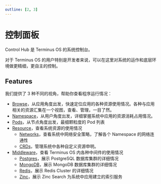 ```yaml
---
outline: [2, 3]
---
```


# 控制面板

Control Hub 是 Terminus OS 的系统控制台。

对于 Terminus OS 的用户特别是开发者来说，可以在这里对系统的运作和底层环境做更精细，更自主的控制。

## Features

我们提供了 3 种不同的视角，帮助你查看程序运行情况：

- [Browse](./browse.md)，从应用角度出发，快速定位应用的各种资源使用情况。各种与应用相关的资源汇集在一个视图，查看、管理，一目了然。
- [Namespace](./namespace.md)，从用户角度出发，详细掌握系统中应用的资源消耗占用情况。
- [Pods](./pods.md)，从节点角度出发，最细颗粒度的 Pod 列表
- [Resource](./resource.md)，查看系统资源的使用情况
  - [Networks](./resource.md#network)，查看系统中网络安全策略，了解各个 Namespace 的网络连通性
  - [CRDs](./resource.md#crds)，管理系统中各种自定义资源申明。
- [Middleware](./middleware.md)，查看 Terminus OS 内各种中间件的使用情况
  - [Postgres](./middleware.md#postgres)，展示 PostgreSQL 数据库集群的详细情况
  - [MongoDB](./middleware.md#mongodb)，展示 MongoDB 数据库集群的详细情况
  - [Redis](./middleware.md#redis)，展示 Redis Cluster 的详细情况
  - [Zinc](./middleware.md#zinc)，展示 Zinc Search 为系统中应用建立的索引服务
